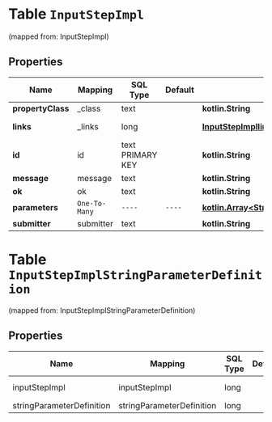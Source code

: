 
# Table `InputStepImpl`
(mapped from: InputStepImpl)

## Properties
Name | Mapping | SQL Type | Default | Type | Description | Notes
---- | ------- | -------- | ------- | ---- | ----------- | -----
**propertyClass** | _class | text |  | **kotlin.String** |  |  [optional]
**links** | _links | long |  | [**InputStepImpllinks**](InputStepImpllinks.md) |  |  [optional] [foreignkey]
**id** | id | text PRIMARY KEY |  | **kotlin.String** |  |  [optional]
**message** | message | text |  | **kotlin.String** |  |  [optional]
**ok** | ok | text |  | **kotlin.String** |  |  [optional]
**parameters** | `One-To-Many` | `----` | `----`  | [**kotlin.Array&lt;StringParameterDefinition&gt;**](StringParameterDefinition.md) |  |  [optional]
**submitter** | submitter | text |  | **kotlin.String** |  |  [optional]







# **Table `InputStepImplStringParameterDefinition`**
(mapped from: InputStepImplStringParameterDefinition)

## Properties
Name | Mapping | SQL Type | Default | Type | Description | Notes
---- | ------- | -------- | ------- | ---- | ----------- | -----
inputStepImpl | inputStepImpl | long | | kotlin.Long | Primary Key | *one*
stringParameterDefinition | stringParameterDefinition | long | | kotlin.Long | Foreign Key | *many*




